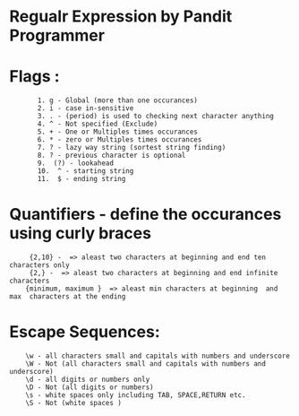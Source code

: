 # Regualr Expression by  Pandit Programmer


# Flags :
           1. g - Global (more than one occurances)
           2. i - case in-sensitive
           3. . - (period) is used to checking next character anything
           4. ^ - Not specified (Exclude)
           5. + - One or Multiples times occurances
           6. * - zero or Multiples times occurances
           7. ? - lazy way string (sortest string finding)
           8. ? - previous character is optional
           9.  (?) - lookahead 
           10.  ^ - starting string 
           11.  $ - ending string

# Quantifiers - define the occurances using curly braces
         {2,10} -  => aleast two characters at beginning and end ten characters only
         {2,} -  => aleast two characters at beginning and end infinite characters 
        {minimum, maximum }  => aleast min characters at beginning  and max  characters at the ending

# Escape Sequences:
        \w - all characters small and capitals with numbers and underscore
        \W - Not (all characters small and capitals with numbers and underscore)
        \d - all digits or numbers only
        \D - Not (all digits or numbers)
        \s - white spaces only including TAB, SPACE,RETURN etc. 
        \S - Not (white spaces )